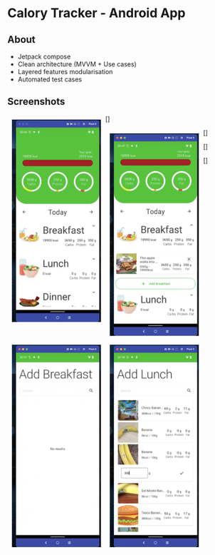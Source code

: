 # Calory Tracker - Android App

## About

- Jetpack compose
- Clean architecture (MVVM + Use cases)
- Layered features modularisation
- Automated test cases

## Screenshots

[<img src="/screenshots/screen1.png" align="left"
width="200"
    hspace="10" vspace="10">]

[<img src="/screenshots/screen2.png" align="left"
width="200"
    hspace="10" vspace="10">]

[<img src="/screenshots/screen3.png" align="left"
width="200"
    hspace="10" vspace="10">]

[<img src="/screenshots/screen4.png" align="left"
width="200"
    hspace="10" vspace="10">]


